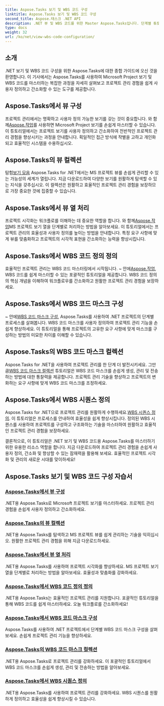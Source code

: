 ```yaml
---
title: Aspose.Tasks 보기 및 WBS 코드 구성
linktitle: Aspose.Tasks 보기 및 WBS 코드 구성
second_title: Aspose.태스크 .NET API
description: .NET 뷰 및 WBS 코드를 위한 Master Aspose.Tasks입니다. 단계별 튜토리얼을 통해 프로젝트 관리를 맞춤화하세요. 원활한 프로젝트 시각화를 위해 지금 다운로드하세요.
type: docs
weight: 32
url: /ko/net/view-wbs-code-configuration/
---
```


## 소개

.NET 보기 및 WBS 코드 구성을 위한 Aspose.Tasks에 대한 종합 가이드에 오신 것을 환영합니다. 이 기사에서는 Aspose.Tasks를 사용하여 Microsoft Project 보기 및 WBS 코드를 마스터하는 복잡한 과정을 자세히 살펴보고 프로젝트 관리 경험을 쉽게 사용자 정의하고 간소화할 수 있는 도구를 제공합니다.

## Aspose.Tasks에서 뷰 구성

 프로젝트 관리에서는 명확하고 사용자 정의 가능한 보기를 갖는 것이 중요합니다. 와 함께[Aspose.작업](./configuring-views/)를 사용하면 Microsoft Project 보기를 손쉽게 마스터할 수 있습니다. 이 튜토리얼에서는 프로젝트 보기를 사용자 정의하고 간소화하여 전반적인 프로젝트 관리 경험을 향상시키는 과정을 안내합니다. 획일적인 접근 방식에 작별을 고하고 개인화되고 효율적인 시스템을 수용하십시오.

## Aspose.Tasks의 뷰 컬렉션

 탐험[보기 모음](./view-collection/) Aspose.Tasks for .NET에서는 MS 프로젝트 뷰를 손쉽게 관리할 수 있는 가능성의 세계가 열립니다. 지금 다운로드하여 다양한 보기를 원활하게 탐색할 수 있는 지식을 갖추십시오. 이 컬렉션은 원활하고 효율적인 프로젝트 관리 경험을 보장하므로 가장 중요한 것에 집중할 수 있습니다.

## Aspose.Tasks에서 뷰 열 처리

 프로젝트 시각화는 워크플로를 이해하는 데 중요한 역할을 합니다. 와 함께[Aspose.작업](./view-columns/)MS 프로젝트 보기 열을 단계별로 처리하는 방법을 알아보세요. 이 튜토리얼에서는 프로젝트 관리의 효율성과 사용자 정의를 높이는 방법을 안내합니다. 특정 요구 사항에 맞게 뷰를 맞춤화하고 프로젝트의 시각적 표현을 간소화하는 능력을 향상시킵니다.

## Aspose.Tasks에서 WBS 코드 정의 정의

 효율적인 프로젝트 관리는 WBS 코드 마스터링에서 시작됩니다. ~ 안에[Aspose.작업](./wbs-code-definitions/), WBS 코드를 쉽게 마스터할 수 있는 포괄적인 튜토리얼을 제공합니다. WBS 코드 정의의 핵심 개념을 이해하여 워크플로우를 간소화하고 원활한 프로젝트 관리 경험을 보장하세요.

## Aspose.Tasks에서 WBS 코드 마스크 구성

 ~ 안에[WBS 코드 마스크 구성](./wbs-code-masks/), Aspose.Tasks를 사용하여 .NET 프로젝트의 단계별 프로세스를 살펴봅니다. WBS 코드 마스크를 사용자 정의하여 프로젝트 관리 기능을 손쉽게 향상하세요. 이 튜토리얼을 통해 프로젝트의 고유한 요구 사항에 맞게 마스크를 구성하는 방법의 미묘한 차이를 이해할 수 있습니다.

## Aspose.Tasks의 WBS 코드 마스크 컬렉션

 Aspose.Tasks for .NET을 사용하여 프로젝트 관리를 한 단계 더 발전시키세요. 그만큼[WBS 코드 마스크 컬렉션](./wbs-code-mask-collection/) 튜토리얼은 WBS 코드 마스크를 손쉽게 생성, 관리 및 전송하는 방법에 대한 통찰력을 제공합니다. 프로젝트 관리 기술을 향상하고 프로젝트의 변화하는 요구 사항에 맞게 WBS 코드 마스크를 조정하세요.

## Aspose.Tasks에서 WBS 시퀀스 정의

 Aspose.Tasks for .NET으로 프로젝트 관리를 원활하게 수행하세요.[WBS 시퀀스 정의](./wbs-sequences/). 이 튜토리얼은 프로세스를 안내하여 효율성을 쉽게 향상시킵니다. 정의된 WBS 시퀀스를 사용하여 프로젝트를 구성하고 구조화하는 기술을 마스터하여 원활하고 효율적인 프로젝트 관리 경험을 보장하세요.

결론적으로, 이 튜토리얼은 .NET 보기 및 WBS 코드용 Aspose.Tasks를 마스터하기 위한 유용한 리소스 역할을 합니다. 지금 다운로드하여 프로젝트 관리 경험을 손쉽게 사용자 정의, 간소화 및 향상할 수 있는 잠재력을 활용해 보세요. 효율적인 프로젝트 시각화 및 관리의 새로운 시대를 맞이하세요!
## Aspose.Tasks 보기 및 WBS 코드 구성 자습서
### [Aspose.Tasks에서 뷰 구성](./configuring-views/)
.NET용 Aspose.Tasks로 Microsoft 프로젝트 보기를 마스터하세요. 프로젝트 관리 경험을 손쉽게 사용자 정의하고 간소화하세요.
### [Aspose.Tasks의 뷰 컬렉션](./view-collection/)
.NET용 Aspose.Tasks를 탐색하고 MS 프로젝트 뷰를 쉽게 관리하는 기술을 익히십시오. 원활한 프로젝트 관리 경험을 위해 지금 다운로드하세요.
### [Aspose.Tasks에서 뷰 열 처리](./view-columns/)
.NET용 Aspose.Tasks를 사용하여 프로젝트 시각화를 향상하세요. MS 프로젝트 보기 열을 단계별로 처리하는 방법을 알아보세요. 효율성과 맞춤화를 강화하세요.
### [Aspose.Tasks에서 WBS 코드 정의 정의](./wbs-code-definitions/)
.NET용 Aspose.Tasks는 효율적인 프로젝트 관리를 지원합니다. 포괄적인 튜토리얼을 통해 WBS 코드를 쉽게 마스터하세요. 오늘 워크플로를 간소화하세요!
### [Aspose.Tasks에서 WBS 코드 마스크 구성](./wbs-code-masks/)
Aspose.Tasks를 사용하여 .NET 프로젝트에서 단계별 WBS 코드 마스크 구성을 살펴보세요. 손쉽게 프로젝트 관리 기능을 향상하세요.
### [Aspose.Tasks의 WBS 코드 마스크 컬렉션](./wbs-code-mask-collection/)
.NET용 Aspose.Tasks로 프로젝트 관리를 강화하세요. 이 포괄적인 튜토리얼에서 WBS 코드 마스크를 손쉽게 생성, 관리 및 전송하는 방법을 알아보세요.
### [Aspose.Tasks에서 WBS 시퀀스 정의](./wbs-sequences/)
.NET용 Aspose.Tasks를 사용하여 프로젝트 관리를 강화하세요. WBS 시퀀스를 원활하게 정의하고 효율성을 쉽게 향상시킬 수 있습니다.